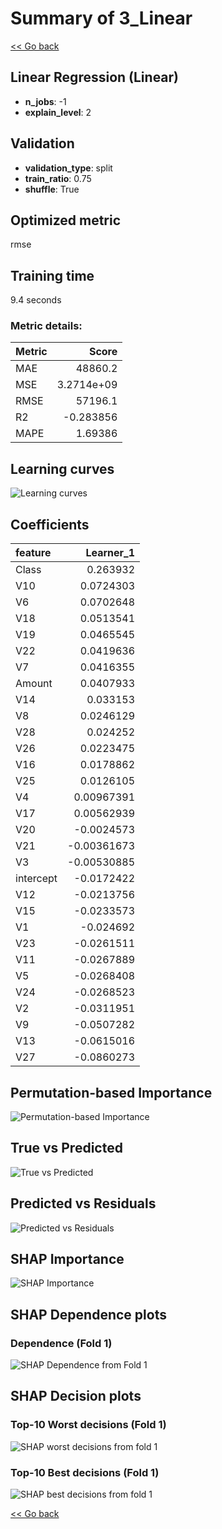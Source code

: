 # Summary of 3_Linear

[<< Go back](../README.md)


## Linear Regression (Linear)
- **n_jobs**: -1
- **explain_level**: 2

## Validation
 - **validation_type**: split
 - **train_ratio**: 0.75
 - **shuffle**: True

## Optimized metric
rmse

## Training time

9.4 seconds

### Metric details:
| Metric   |          Score |
|:---------|---------------:|
| MAE      | 48860.2        |
| MSE      |     3.2714e+09 |
| RMSE     | 57196.1        |
| R2       |    -0.283856   |
| MAPE     |     1.69386    |



## Learning curves
![Learning curves](learning_curves.png)

## Coefficients
| feature   |   Learner_1 |
|:----------|------------:|
| Class     |  0.263932   |
| V10       |  0.0724303  |
| V6        |  0.0702648  |
| V18       |  0.0513541  |
| V19       |  0.0465545  |
| V22       |  0.0419636  |
| V7        |  0.0416355  |
| Amount    |  0.0407933  |
| V14       |  0.033153   |
| V8        |  0.0246129  |
| V28       |  0.024252   |
| V26       |  0.0223475  |
| V16       |  0.0178862  |
| V25       |  0.0126105  |
| V4        |  0.00967391 |
| V17       |  0.00562939 |
| V20       | -0.0024573  |
| V21       | -0.00361673 |
| V3        | -0.00530885 |
| intercept | -0.0172422  |
| V12       | -0.0213756  |
| V15       | -0.0233573  |
| V1        | -0.024692   |
| V23       | -0.0261511  |
| V11       | -0.0267889  |
| V5        | -0.0268408  |
| V24       | -0.0268523  |
| V2        | -0.0311951  |
| V9        | -0.0507282  |
| V13       | -0.0615016  |
| V27       | -0.0860273  |


## Permutation-based Importance
![Permutation-based Importance](permutation_importance.png)
## True vs Predicted

![True vs Predicted](true_vs_predicted.png)


## Predicted vs Residuals

![Predicted vs Residuals](predicted_vs_residuals.png)



## SHAP Importance
![SHAP Importance](shap_importance.png)

## SHAP Dependence plots

### Dependence (Fold 1)
![SHAP Dependence from Fold 1](learner_fold_0_shap_dependence.png)

## SHAP Decision plots

### Top-10 Worst decisions (Fold 1)
![SHAP worst decisions from fold 1](learner_fold_0_shap_worst_decisions.png)
### Top-10 Best decisions (Fold 1)
![SHAP best decisions from fold 1](learner_fold_0_shap_best_decisions.png)

[<< Go back](../README.md)
